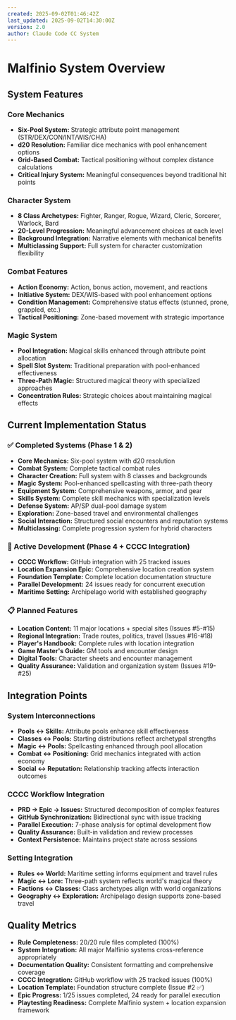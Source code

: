 ```yaml
---
created: 2025-09-02T01:46:42Z
last_updated: 2025-09-02T14:30:00Z
version: 2.0
author: Claude Code CC System
---
```


# Malfinio System Overview

## System Features

### Core Mechanics
- **Six-Pool System:** Strategic attribute point management (STR/DEX/CON/INT/WIS/CHA)
- **d20 Resolution:** Familiar dice mechanics with pool enhancement options
- **Grid-Based Combat:** Tactical positioning without complex distance calculations
- **Critical Injury System:** Meaningful consequences beyond traditional hit points

### Character System
- **8 Class Archetypes:** Fighter, Ranger, Rogue, Wizard, Cleric, Sorcerer, Warlock, Bard
- **20-Level Progression:** Meaningful advancement choices at each level
- **Background Integration:** Narrative elements with mechanical benefits
- **Multiclassing Support:** Full system for character customization flexibility

### Combat Features
- **Action Economy:** Action, bonus action, movement, and reactions
- **Initiative System:** DEX/WIS-based with pool enhancement options
- **Condition Management:** Comprehensive status effects (stunned, prone, grappled, etc.)
- **Tactical Positioning:** Zone-based movement with strategic importance

### Magic System
- **Pool Integration:** Magical skills enhanced through attribute point allocation
- **Spell Slot System:** Traditional preparation with pool-enhanced effectiveness
- **Three-Path Magic:** Structured magical theory with specialized approaches
- **Concentration Rules:** Strategic choices about maintaining magical effects

## Current Implementation Status

### ✅ Completed Systems (Phase 1 & 2)
- **Core Mechanics:** Six-pool system with d20 resolution
- **Combat System:** Complete tactical combat rules
- **Character Creation:** Full system with 8 classes and backgrounds
- **Magic System:** Pool-enhanced spellcasting with three-path theory
- **Equipment System:** Comprehensive weapons, armor, and gear
- **Skills System:** Complete skill mechanics with specialization levels
- **Defense System:** AP/SP dual-pool damage system
- **Exploration:** Zone-based travel and environmental challenges
- **Social Interaction:** Structured social encounters and reputation systems
- **Multiclassing:** Complete progression system for hybrid characters

### 🔄 Active Development (Phase 4 + CCCC Integration)
- **CCCC Workflow:** GitHub integration with 25 tracked issues
- **Location Expansion Epic:** Comprehensive location creation system
- **Foundation Template:** Complete location documentation structure
- **Parallel Development:** 24 issues ready for concurrent execution
- **Maritime Setting:** Archipelago world with established geography

### 📋 Planned Features
- **Location Content:** 11 major locations + special sites (Issues #5-#15)
- **Regional Integration:** Trade routes, politics, travel (Issues #16-#18)
- **Player's Handbook:** Complete rules with location integration
- **Game Master's Guide:** GM tools and encounter design
- **Digital Tools:** Character sheets and encounter management
- **Quality Assurance:** Validation and organization system (Issues #19-#25)

## Integration Points

### System Interconnections
- **Pools ↔ Skills:** Attribute pools enhance skill effectiveness
- **Classes ↔ Pools:** Starting distributions reflect archetypal strengths
- **Magic ↔ Pools:** Spellcasting enhanced through pool allocation
- **Combat ↔ Positioning:** Grid mechanics integrated with action economy
- **Social ↔ Reputation:** Relationship tracking affects interaction outcomes

### CCCC Workflow Integration
- **PRD → Epic → Issues:** Structured decomposition of complex features
- **GitHub Synchronization:** Bidirectional sync with issue tracking
- **Parallel Execution:** 7-phase analysis for optimal development flow
- **Quality Assurance:** Built-in validation and review processes
- **Context Persistence:** Maintains project state across sessions

### Setting Integration
- **Rules ↔ World:** Maritime setting informs equipment and travel rules
- **Magic ↔ Lore:** Three-path system reflects world's magical theory
- **Factions ↔ Classes:** Class archetypes align with world organizations
- **Geography ↔ Exploration:** Archipelago design supports zone-based travel

## Quality Metrics
- **Rule Completeness:** 20/20 rule files completed (100%)
- **System Integration:** All major Malfinio systems cross-reference appropriately
- **Documentation Quality:** Consistent formatting and comprehensive coverage
- **CCCC Integration:** GitHub workflow with 25 tracked issues (100%)
- **Location Template:** Foundation structure complete (Issue #2 ✅)
- **Epic Progress:** 1/25 issues completed, 24 ready for parallel execution
- **Playtesting Readiness:** Complete Malfinio system + location expansion framework